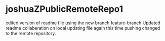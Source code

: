 # joshuaZPublicRemoteRepo1
edited version of readme file using the new branch feature-branch
Updated readme collaberation on local
updating file again this time pushing changed to the remote repository.
